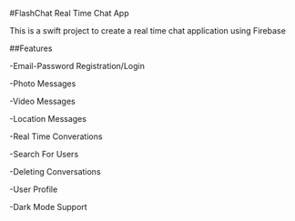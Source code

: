 #FlashChat Real Time Chat App

This is a swift project to create a real time chat application using Firebase

##Features

-Email-Password Registration/Login

-Photo Messages

-Video Messages

-Location Messages

-Real Time Converations

-Search For Users

-Deleting Conversations

-User Profile

-Dark Mode Support

